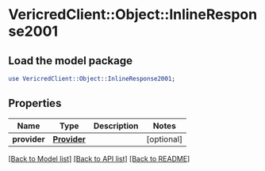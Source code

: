 # VericredClient::Object::InlineResponse2001

## Load the model package
```perl
use VericredClient::Object::InlineResponse2001;
```

## Properties
Name | Type | Description | Notes
------------ | ------------- | ------------- | -------------
**provider** | [**Provider**](Provider.md) |  | [optional] 

[[Back to Model list]](../README.md#documentation-for-models) [[Back to API list]](../README.md#documentation-for-api-endpoints) [[Back to README]](../README.md)


